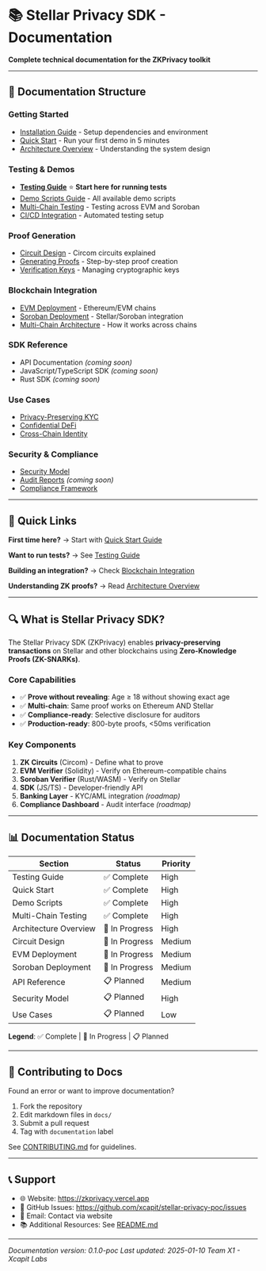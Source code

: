 # 📚 Stellar Privacy SDK - Documentation

**Complete technical documentation for the ZKPrivacy toolkit**

---

## 📖 Documentation Structure

### Getting Started
- [Installation Guide](./getting-started/installation.md) - Setup dependencies and environment
- [Quick Start](./getting-started/quickstart.md) - Run your first demo in 5 minutes
- [Architecture Overview](./getting-started/architecture.md) - Understanding the system design

### Testing & Demos
- [**Testing Guide**](./testing/README.md) ⭐ **Start here for running tests**
- [Demo Scripts Guide](./testing/demo-scripts.md) - All available demo scripts
- [Multi-Chain Testing](./testing/multi-chain.md) - Testing across EVM and Soroban
- [CI/CD Integration](./testing/ci-cd.md) - Automated testing setup

### Proof Generation
- [Circuit Design](./circuits/README.md) - Circom circuits explained
- [Generating Proofs](./circuits/proof-generation.md) - Step-by-step proof creation
- [Verification Keys](./circuits/verification-keys.md) - Managing cryptographic keys

### Blockchain Integration
- [EVM Deployment](./blockchain/evm.md) - Ethereum/EVM chains
- [Soroban Deployment](./blockchain/soroban.md) - Stellar/Soroban integration
- [Multi-Chain Architecture](./blockchain/multi-chain.md) - How it works across chains

### SDK Reference
- API Documentation *(coming soon)*
- JavaScript/TypeScript SDK *(coming soon)*
- Rust SDK *(coming soon)*

### Use Cases
- [Privacy-Preserving KYC](./use-cases/kyc.md)
- [Confidential DeFi](./use-cases/defi.md)
- [Cross-Chain Identity](./use-cases/identity.md)

### Security & Compliance
- [Security Model](./security/model.md)
- [Audit Reports](./security/audits.md) *(coming soon)*
- [Compliance Framework](./security/compliance.md)

---

## 🚀 Quick Links

**First time here?** → Start with [Quick Start Guide](./getting-started/quickstart.md)

**Want to run tests?** → See [Testing Guide](./testing/README.md)

**Building an integration?** → Check [Blockchain Integration](./blockchain/README.md)

**Understanding ZK proofs?** → Read [Architecture Overview](./getting-started/architecture.md)

---

## 🔍 What is Stellar Privacy SDK?

The Stellar Privacy SDK (ZKPrivacy) enables **privacy-preserving transactions** on Stellar and other blockchains using **Zero-Knowledge Proofs (ZK-SNARKs)**.

### Core Capabilities

- ✅ **Prove without revealing**: Age ≥ 18 without showing exact age
- ✅ **Multi-chain**: Same proof works on Ethereum AND Stellar
- ✅ **Compliance-ready**: Selective disclosure for auditors
- ✅ **Production-ready**: 800-byte proofs, <50ms verification

### Key Components

1. **ZK Circuits** (Circom) - Define what to prove
2. **EVM Verifier** (Solidity) - Verify on Ethereum-compatible chains
3. **Soroban Verifier** (Rust/WASM) - Verify on Stellar
4. **SDK** (JS/TS) - Developer-friendly API
5. **Banking Layer** - KYC/AML integration *(roadmap)*
6. **Compliance Dashboard** - Audit interface *(roadmap)*

---

## 📊 Documentation Status

| Section | Status | Priority |
|---------|--------|----------|
| Testing Guide | ✅ Complete | High |
| Quick Start | ✅ Complete | High |
| Demo Scripts | ✅ Complete | High |
| Multi-Chain Testing | ✅ Complete | High |
| Architecture Overview | 🚧 In Progress | High |
| Circuit Design | 🚧 In Progress | Medium |
| EVM Deployment | 🚧 In Progress | Medium |
| Soroban Deployment | 🚧 In Progress | Medium |
| API Reference | 📋 Planned | Medium |
| Security Model | 📋 Planned | High |
| Use Cases | 📋 Planned | Low |

**Legend**: ✅ Complete | 🚧 In Progress | 📋 Planned

---

## 🤝 Contributing to Docs

Found an error or want to improve documentation?

1. Fork the repository
2. Edit markdown files in `docs/`
3. Submit a pull request
4. Tag with `documentation` label

See [CONTRIBUTING.md](../CONTRIBUTING.md) for guidelines.

---

## 📞 Support

- 🌐 Website: https://zkprivacy.vercel.app
- 💬 GitHub Issues: https://github.com/xcapit/stellar-privacy-poc/issues
- 📧 Email: Contact via website
- 📚 Additional Resources: See [README.md](../README.md)

---

*Documentation version: 0.1.0-poc*
*Last updated: 2025-01-10*
*Team X1 - Xcapit Labs*
